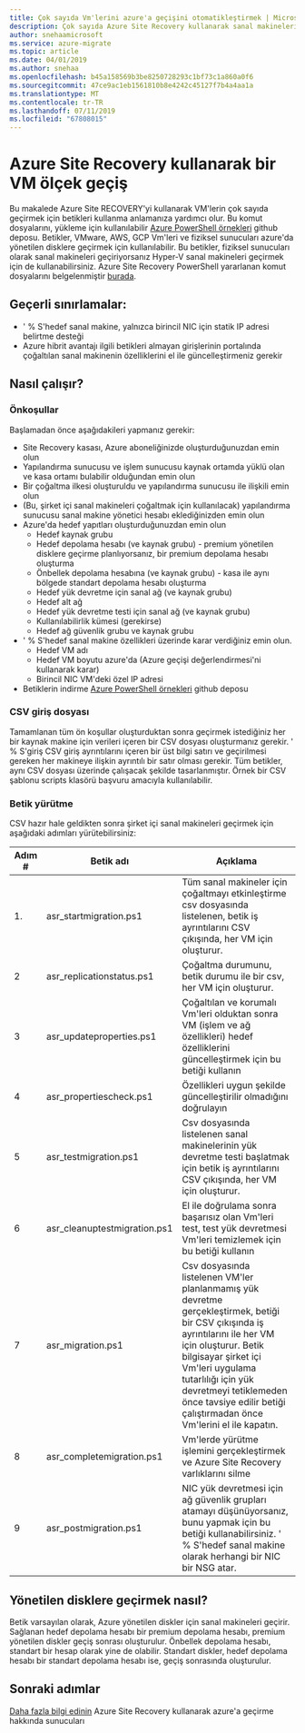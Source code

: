 ```yaml
---
title: Çok sayıda Vm'lerini azure'a geçişini otomatikleştirmek | Microsoft Docs
description: Çok sayıda Azure Site Recovery kullanarak sanal makineleri geçirmek için komut dosyaları kullanmayı açıklar
author: snehaamicrosoft
ms.service: azure-migrate
ms.topic: article
ms.date: 04/01/2019
ms.author: snehaa
ms.openlocfilehash: b45a158569b3be8250728293c1bf73c1a860a0f6
ms.sourcegitcommit: 47ce9ac1eb1561810b8e4242c45127f7b4a4aa1a
ms.translationtype: MT
ms.contentlocale: tr-TR
ms.lasthandoff: 07/11/2019
ms.locfileid: "67808015"
---
```

# <a name="scale-migration-of-vms-using-azure-site-recovery"></a>Azure Site Recovery kullanarak bir VM ölçek geçiş

Bu makalede Azure Site RECOVERY'yi kullanarak VM'lerin çok sayıda geçirmek için betikleri kullanma anlamanıza yardımcı olur. Bu komut dosyalarını, yükleme için kullanılabilir [Azure PowerShell örnekleri](https://github.com/Azure/azure-docs-powershell-samples/tree/master/azure-migrate/migrate-at-scale-with-site-recovery) github deposu. Betikler, VMware, AWS, GCP Vm'leri ve fiziksel sunucuları azure'da yönetilen disklere geçirmek için kullanılabilir. Bu betikler, fiziksel sunucuları olarak sanal makineleri geçiriyorsanız Hyper-V sanal makineleri geçirmek için de kullanabilirsiniz. Azure Site Recovery PowerShell yararlanan komut dosyalarını belgelenmiştir [burada](https://docs.microsoft.com/azure/site-recovery/vmware-azure-disaster-recovery-powershell).

## <a name="current-limitations"></a>Geçerli sınırlamalar:
- ' % S'hedef sanal makine, yalnızca birincil NIC için statik IP adresi belirtme desteği
- Azure hibrit avantajı ilgili betikleri almayan girişlerinin portalında çoğaltılan sanal makinenin özelliklerini el ile güncelleştirmeniz gerekir

## <a name="how-does-it-work"></a>Nasıl çalışır?

### <a name="prerequisites"></a>Önkoşullar
Başlamadan önce aşağıdakileri yapmanız gerekir:
- Site Recovery kasası, Azure aboneliğinizde oluşturduğunuzdan emin olun
- Yapılandırma sunucusu ve işlem sunucusu kaynak ortamda yüklü olan ve kasa ortamı bulabilir olduğundan emin olun
- Bir çoğaltma ilkesi oluşturuldu ve yapılandırma sunucusu ile ilişkili emin olun
- (Bu, şirket içi sanal makineleri çoğaltmak için kullanılacak) yapılandırma sunucusu sanal makine yönetici hesabı eklediğinizden emin olun
- Azure'da hedef yapıtları oluşturduğunuzdan emin olun
    - Hedef kaynak grubu
    - Hedef depolama hesabı (ve kaynak grubu) - premium yönetilen disklere geçirme planlıyorsanız, bir premium depolama hesabı oluşturma
    - Önbellek depolama hesabına (ve kaynak grubu) - kasa ile aynı bölgede standart depolama hesabı oluşturma
    - Hedef yük devretme için sanal ağ (ve kaynak grubu)
    - Hedef alt ağ
    - Hedef yük devretme testi için sanal ağ (ve kaynak grubu)
    - Kullanılabilirlik kümesi (gerekirse)
    - Hedef ağ güvenlik grubu ve kaynak grubu
- ' % S'hedef sanal makine özellikleri üzerinde karar verdiğiniz emin olun.
    - Hedef VM adı
    - Hedef VM boyutu azure'da (Azure geçişi değerlendirmesi'ni kullanarak karar)
    - Birincil NIC VM'deki özel IP adresi
- Betiklerin indirme [Azure PowerShell örnekleri](https://github.com/Azure/azure-docs-powershell-samples/tree/master/azure-migrate/migrate-at-scale-with-site-recovery) github deposu

### <a name="csv-input-file"></a>CSV giriş dosyası
Tamamlanan tüm ön koşullar oluşturduktan sonra geçirmek istediğiniz her bir kaynak makine için verileri içeren bir CSV dosyası oluşturmanız gerekir. ' % S'giriş CSV giriş ayrıntılarını içeren bir üst bilgi satırı ve geçirilmesi gereken her makineye ilişkin ayrıntılı bir satır olması gerekir. Tüm betikler, aynı CSV dosyası üzerinde çalışacak şekilde tasarlanmıştır. Örnek bir CSV şablonu scripts klasörü başvuru amacıyla kullanılabilir.

### <a name="script-execution"></a>Betik yürütme
CSV hazır hale geldikten sonra şirket içi sanal makineleri geçirmek için aşağıdaki adımları yürütebilirsiniz:

**Adım #** | **Betik adı** | **Açıklama**
--- | --- | ---
1\. | asr_startmigration.ps1 | Tüm sanal makineler için çoğaltmayı etkinleştirme csv dosyasında listelenen, betik iş ayrıntılarını CSV çıkışında, her VM için oluşturur.
2 | asr_replicationstatus.ps1 | Çoğaltma durumunu, betik durumu ile bir csv, her VM için oluşturur.
3 | asr_updateproperties.ps1 | Çoğaltılan ve korumalı Vm'leri olduktan sonra VM (işlem ve ağ özellikleri) hedef özelliklerini güncelleştirmek için bu betiği kullanın
4 | asr_propertiescheck.ps1 | Özellikleri uygun şekilde güncelleştirilir olmadığını doğrulayın
5 | asr_testmigration.ps1 |  Csv dosyasında listelenen sanal makinelerinin yük devretme testi başlatmak için betik iş ayrıntılarını CSV çıkışında, her VM için oluşturur.
6 | asr_cleanuptestmigration.ps1 | El ile doğrulama sonra başarısız olan Vm'leri test, test yük devretmesi Vm'leri temizlemek için bu betiği kullanın
7 | asr_migration.ps1 | Csv dosyasında listelenen VM'ler planlanmamış yük devretme gerçekleştirmek, betiği bir CSV çıkışında iş ayrıntılarını ile her VM için oluşturur. Betik bilgisayar şirket içi Vm'leri uygulama tutarlılığı için yük devretmeyi tetiklemeden önce tavsiye edilir betiği çalıştırmadan önce Vm'lerini el ile kapatın.
8 | asr_completemigration.ps1 | Vm'lerde yürütme işlemini gerçekleştirmek ve Azure Site Recovery varlıklarını silme
9 | asr_postmigration.ps1 | NIC yük devretmesi için ağ güvenlik grupları atamayı düşünüyorsanız, bunu yapmak için bu betiği kullanabilirsiniz. ' % S'hedef sanal makine olarak herhangi bir NIC bir NSG atar.

## <a name="how-to-migrate-to-managed-disks"></a>Yönetilen disklere geçirmek nasıl?
Betik varsayılan olarak, Azure yönetilen diskler için sanal makineleri geçirir. Sağlanan hedef depolama hesabı bir premium depolama hesabı, premium yönetilen diskler geçiş sonrası oluşturulur. Önbellek depolama hesabı, standart bir hesap olarak yine de olabilir. Standart diskler, hedef depolama hesabı bir standart depolama hesabı ise, geçiş sonrasında oluşturulur. 

## <a name="next-steps"></a>Sonraki adımlar

[Daha fazla bilgi edinin](https://docs.microsoft.com/azure/site-recovery/migrate-tutorial-on-premises-azure) Azure Site Recovery kullanarak azure'a geçirme hakkında sunucuları
